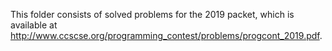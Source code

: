 This folder consists of solved problems for the 2019 packet, which is available at http://www.ccscse.org/programming_contest/problems/progcont_2019.pdf.
